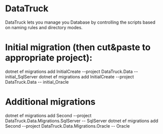 # DataTruck
DataTruck lets you manage you Database by controlling the scripts based on naming rules and directory modes.

# Initial migration (then cut&paste to appropriate project):
dotnet ef migrations add InitialCreate --project DataTruck.Data -- initial_SqlServer
dotnet ef migrations add InitialCreate --project DataTruck.Data -- initial_Oracle

# Additional migrations
dotnet ef migrations add Second --project DataTruck.Data.Migrations.SqlServer -- SqlServer
dotnet ef migrations add Second --project DataTruck.Data.Migrations.Oracle -- Oracle

